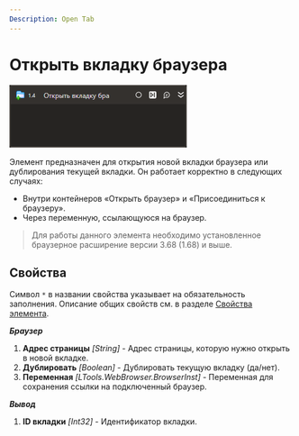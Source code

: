 ```yaml
---
Description: Open Tab
---
```


# Открыть вкладку браузера

 ![](<../../../.gitbook/assets1/studio-linux-elements-basic/browser-tab-open-activity.png>)

Элемент предназначен для открытия новой вкладки браузера или дублирования текущей вкладки. Он работает корректно в следующих случаях:
- Внутри контейнеров «Открыть браузер» и «Присоединиться к браузеру».
- Через переменную, ссылающуюся на браузер.

> Для работы данного элемента необходимо установленное браузерное расширение версии 3.68 (1.68) и выше.

## Свойства

Символ `*` в названии свойства указывает на обязательность заполнения.
Описание общих свойств см. в разделе [Свойства элемента](https://docs.primo-rpa.ru/primo-rpa/primo-studio/process/elements#svoistva-elementa).

***Браузер*** 
1. **Адрес страницы** *[String]* - Адрес страницы, которую нужно открыть в новой вкладке.
1. **Дублировать** *[Boolean]* - Дублировать текущую вкладку (да/нет).
1. **Переменная** *[LTools.WebBrowser.BrowserInst]* - Переменная для сохранения ссылки на подключенный браузер.

***Вывод*** 
1. **ID вкладки** *[Int32]* - Идентификатор вкладки.


